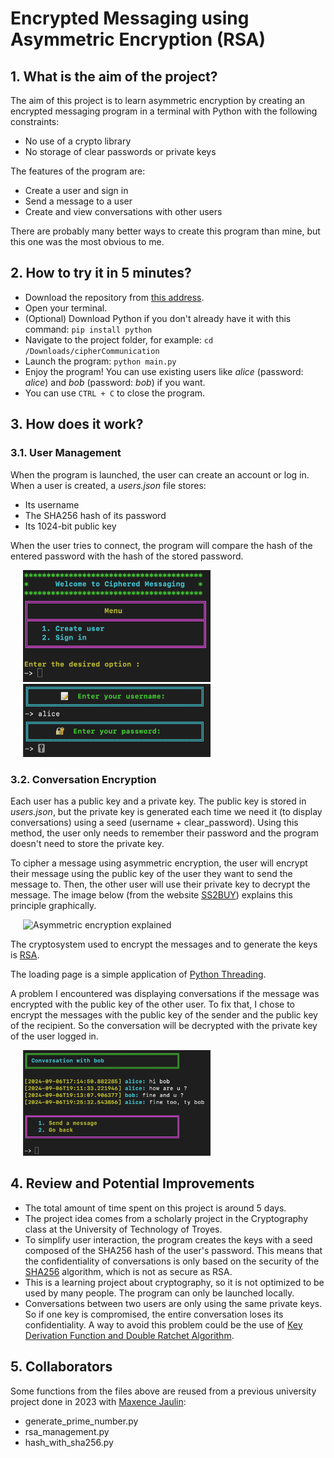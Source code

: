 # Encrypted Messaging using Asymmetric Encryption (RSA)

## 1. What is the aim of the project?

The aim of this project is to learn asymmetric encryption by creating an encrypted messaging program in a terminal with Python with the following constraints:
- No use of a crypto library
- No storage of clear passwords or private keys

The features of the program are:
- Create a user and sign in
- Send a message to a user
- Create and view conversations with other users

There are probably many better ways to create this program than mine, but this one was the most obvious to me.

## 2. How to try it in 5 minutes?
- Download the repository from [this address](https://github.com/julien-clnn/cipher_messaging.git).
- Open your terminal.
- (Optional) Download Python if you don't already have it with this command: ```pip install python```
- Navigate to the project folder, for example: ```cd /Downloads/cipherCommunication```
- Launch the program: ```python main.py```
- Enjoy the program! You can use existing users like _alice_ (password: _alice_) and _bob_ (password: _bob_) if you want.
- You can use ```CTRL + C``` to close the program.

## 3. How does it work?

### 3.1. User Management

When the program is launched, the user can create an account or log in. When a user is created, a _users.json_ file stores:
- Its username
- The SHA256 hash of its password
- Its 1024-bit public key

When the user tries to connect, the program will compare the hash of the entered password with the hash of the stored password.

<img src="images/user_menu.png" alt="user_menu" width="300" style="margin-left: 20px;"/>
<img src="images/user_login2.png" alt="user_login" width="300" style="margin-left: 20px;"/>

### 3.2. Conversation Encryption

Each user has a public key and a private key. The public key is stored in _users.json_, but the private key is generated each time we need it (to display conversations) using a seed (username + clear_password). Using this method, the user only needs to remember their password and the program doesn't need to store the private key.

To cipher a message using asymmetric encryption, the user will encrypt their message using the public key of the user they want to send the message to. Then, the other user will use their private key to decrypt the message. The image below (from the website [SS2BUY](https://www.ssl2buy.com/wiki/symmetric-vs-asymmetric-encryption-what-are-differences)) explains this principle graphically.

<img src="https://www.ssl2buy.com/wp-content/uploads/2015/12/Asymmetric-Encryption.png" alt="Asymmetric encryption explained" width="500" style="margin-left: 20px;"/>

The cryptosystem used to encrypt the messages and to generate the keys is [RSA](https://en.wikipedia.org/wiki/RSA_(cryptosystem)).

The loading page is a simple application of [Python Threading](https://docs.python.org/3/library/threading.html).

A problem I encountered was displaying conversations if the message was encrypted with the public key of the other user. To fix that, I chose to encrypt the messages with the public key of the sender and the public key of the recipient. So the conversation will be decrypted with the private key of the user logged in.

<img src="images/conv_with_bob.png" alt="user_login" width="300" style="margin-left: 20px;"/>

## 4. Review and Potential Improvements

- The total amount of time spent on this project is around 5 days.
- The project idea comes from a scholarly project in the Cryptography class at the University of Technology of Troyes.
- To simplify user interaction, the program creates the keys with a seed composed of the SHA256 hash of the user's password. This means that the confidentiality of conversations is only based on the security of the [SHA256](https://en.wikipedia.org/wiki/SHA-2) algorithm, which is not as secure as RSA.
- This is a learning project about cryptography, so it is not optimized to be used by many people. The program can only be launched locally.
- Conversations between two users are only using the same private keys. So if one key is compromised, the entire conversation loses its confidentiality. A way to avoid this problem could be the use of [Key Derivation Function and Double Ratchet Algorithm](https://en.wikipedia.org/wiki/Double_Ratchet_Algorithm).

## 5. Collaborators

Some functions from the files above are reused from a previous university project done in 2023 with [Maxence Jaulin](https://github.com/maxencejaulin):
- generate_prime_number.py
- rsa_management.py
- hash_with_sha256.py
